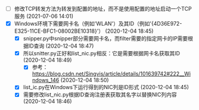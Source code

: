 - [ ] 修改TCP转发方法为转发到配置的地址，而不是使用配置的地址启动一个TCP服务 (2021-07-06 14:01)
- [X] Windows环境下需要网卡名（例如'WLAN'）及其ID（例如'{4D36E972-E325-11CE-BFC1-08002BE10318}'） (2020-12-04 18:45)
  - [X] snipper.py中snipper部分需要网卡名，而filter需要的指定网卡的IP需要根据ID查询 (2020-12-04 18:47)
  - [X] 所以snitter.py正好和list_nic.py相反：它是需要根据网卡名获取其ID (2020-12-04 18:49)
    - [X] 参考：https://blog.csdn.net/Singvis/article/details/101639742#222__Windows_146 (2020-12-04 18:50)
  - [X] list_ic.py在Windows下运行得到的NIC列是ID形式 (2020-12-04 18:45)
  - [X] 需要修改list_nic.py根据ID查询注册表获取其名字以替换NIC列内容 (2020-12-04 18:46)
